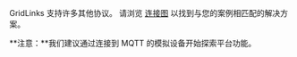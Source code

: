 GridLinks 支持许多其他协议。
请浏览 [连接图](/docs/getting-started-guides/connectivity/) 以找到与您的案例相匹配的解决方案。

**注意：**我们建议通过连接到 MQTT 的模拟设备开始探索平台功能。

<br>